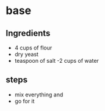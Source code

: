 # base

## Ingredients
- 4 cups of flour
- dry yeast
- teaspoon of salt
-2 cups of water

## steps
- mix everything and
- go for it

